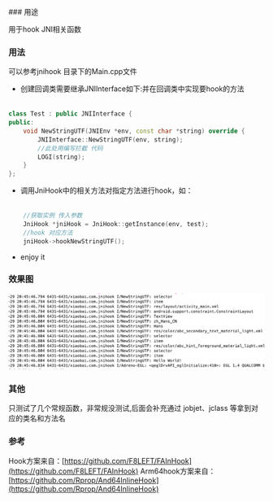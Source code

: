 ﻿﻿### 用途

用于hook JNI相关函数

### 用法

可以参考jnihook 目录下的Main.cpp文件

* 创建回调类需要继承JNIInterface如下:并在回调类中实现要hook的方法

```c++

class Test : public JNIInterface {
public:
    void NewStringUTF(JNIEnv *env, const char *string) override {
        JNIInterface::NewStringUTF(env, string);
        //此处用编写拦截 代码
        LOGI(string);
    }
};

```

* 调用JniHook中的相关方法对指定方法进行hook，如：

```c++

    //获取实例 传入参数
    JniHook *jniHook = JniHook::getInstance(env, test);
    //hook 对应方法
    jniHook->hookNewStringUTF();

```

* enjoy it

### 效果图

![](./test.png)

### 其他

只测试了几个常规函数，非常规没测试,后面会补充通过 jobjet、jclass 等拿到对应的类名和方法名

### 参考

Hook方案来自：[https://github.com/F8LEFT/FAInHook](https://github.com/F8LEFT/FAInHook)
Arm64hook方案来自：[https://github.com/Rprop/And64InlineHook](https://github.com/Rprop/And64InlineHook)

